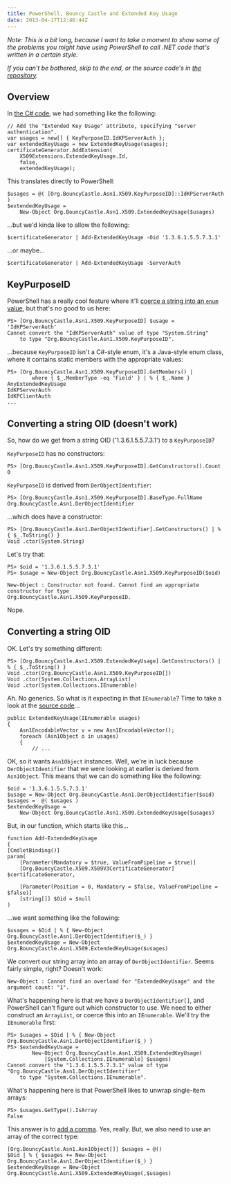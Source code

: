 ```yaml
---
title: PowerShell, Bouncy Castle and Extended Key Usage
date: 2013-04-17T12:46:44Z
---
```

*Note: This is a bit long, because I want to take a moment to show some of the problems you might have using PowerShell to call .NET code that's written in a certain style.*

*If you can't be bothered, skip to the end, or the source code's in [the repository](https://github.com/rlipscombe/PSBouncyCastle).*

Overview
--

In [the C# code](http://blog.differentpla.net/b/2013/21/23/bouncy-castle---extended-key-usage), we had something like the following:

    // Add the "Extended Key Usage" attribute, specifying "server authentication".
	var usages = new[] { KeyPurposeID.IdKPServerAuth };
	var extendedKeyUsage = new ExtendedKeyUsage(usages);
	certificateGenerator.AddExtension(
	    X509Extensions.ExtendedKeyUsage.Id,
	    false,
	    extendedKeyUsage);

This translates directly to PowerShell:

	$usages = @( [Org.BouncyCastle.Asn1.X509.KeyPurposeID]::IdKPServerAuth )
	$extendedKeyUsage =
		New-Object Org.BouncyCastle.Asn1.X509.ExtendedKeyUsage($usages)

...but we'd kinda like to allow the following:

	$certificateGenerator | Add-ExtendedKeyUsage -Oid '1.3.6.1.5.5.7.3.1'

...or maybe...

	$certificateGenerator | Add-ExtendedKeyUsage -ServerAuth

KeyPurposeID
--

PowerShell has a really cool feature where it'll [coerce a string into an `enum` value](http://blog.differentpla.net/b/2013/31/17/powershell-and-enums), but that's no good to us here:

	PS> [Org.BouncyCastle.Asn1.X509.KeyPurposeID] $usage = 'IdKPServerAuth'
	Cannot convert the "IdKPServerAuth" value of type "System.String"
		to type "Org.BouncyCastle.Asn1.X509.KeyPurposeID".

...because `KeyPurposeID` isn't a C#-style enum, it's a Java-style enum class, where it contains static members with the appropriate values:

	PS> [Org.BouncyCastle.Asn1.X509.KeyPurposeID].GetMembers() |
			where { $_.MemberType -eq 'Field' } | % { $_.Name }
	AnyExtendedKeyUsage
	IdKPServerAuth
	IdKPClientAuth
	...

Converting a string OID (doesn't work)
--

So, how do we get from a string OID ('1.3.6.1.5.5.7.3.1') to a `KeyPurposeID`?

`KeyPurposeID` has no constructors:

	PS> [Org.BouncyCastle.Asn1.X509.KeyPurposeID].GetConstructors().Count
	0

`KeyPurposeID` is derived from `DerObjectIdentifier`:

	PS> [Org.BouncyCastle.Asn1.X509.KeyPurposeID].BaseType.FullName
	Org.BouncyCastle.Asn1.DerObjectIdentifier

...which does have a constructor:

	PS> [Org.BouncyCastle.Asn1.DerObjectIdentifier].GetConstructors() | % { $_.ToString() }
	Void .ctor(System.String)

Let's try that:

	PS> $oid = '1.3.6.1.5.5.7.3.1'
	PS> $usage = New-Object Org.BouncyCastle.Asn1.X509.KeyPurposeID($oid)

	New-Object : Constructor not found. Cannot find an appropriate constructor for type
	Org.BouncyCastle.Asn1.X509.KeyPurposeID.

Nope.

Converting a string OID
--

OK. Let's try something different:

	PS> [Org.BouncyCastle.Asn1.X509.ExtendedKeyUsage].GetConstructors() | % { $_.ToString() }
	Void .ctor(Org.BouncyCastle.Asn1.X509.KeyPurposeID[])
	Void .ctor(System.Collections.ArrayList)
	Void .ctor(System.Collections.IEnumerable)

Ah. No generics. So what is it expecting in that `IEnumerable`? Time to take a look at the [source code](http://www.bouncycastle.org/viewcvs/viewcvs.cgi/csharp/crypto/src/asn1/x509/ExtendedKeyUsage.cs?revision=1.22&view=markup)...

	public ExtendedKeyUsage(IEnumerable usages)
	{
		Asn1EncodableVector v = new Asn1EncodableVector();
		foreach (Asn1Object o in usages)
		{
			// ...

OK, so it wants `Asn1Object` instances. Well, we're in luck because `DerObjectIdentifier` that we were looking at earlier is derived from `Asn1Object`. This means that we can do something like the following:

	$oid = '1.3.6.1.5.5.7.3.1'
	$usage = New-Object Org.BouncyCastle.Asn1.DerObjectIdentifier($oid)
	$usages =  @( $usages )
	$extendedKeyUsage =
		New-Object Org.BouncyCastle.Asn1.X509.ExtendedKeyUsage($usages)

But, in our function, which starts like this...

	function Add-ExtendedKeyUsage
	{
	[CmdletBinding()]
	param(
	    [Parameter(Mandatory = $true, ValueFromPipeline = $true)]
	    [Org.BouncyCastle.X509.X509V3CertificateGenerator] $certificateGenerator,
	
	    [Parameter(Position = 0, Mandatory = $false, ValueFromPipeline = $false)]
	    [string[]] $Oid = $null
	)
	
...we want something like the following:

    $usages = $Oid | % { New-Object Org.BouncyCastle.Asn1.DerObjectIdentifier($_) }
    $extendedKeyUsage = New-Object Org.BouncyCastle.Asn1.X509.ExtendedKeyUsage($usages)

We convert our string array into an array of `DerObjectIdentifier`. Seems fairly simple, right? Doesn't work:

	New-Object : Cannot find an overload for "ExtendedKeyUsage" and the argument count: "1".

What's happening here is that we have a `DerObjectIdentifier[]`, and PowerShell can't figure out which constructor to use. We need to either construct an `ArrayList`, or coerce this into an `IEnumerable`. We'll try the `IEnumerable` first:

	PS> $usages = $Oid | % { New-Object Org.BouncyCastle.Asn1.DerObjectIdentifier($_) }
	PS> $extendedKeyUsage =
			New-Object Org.BouncyCastle.Asn1.X509.ExtendedKeyUsage(
				[System.Collections.IEnumerable] $usages)
	Cannot convert the "1.3.6.1.5.5.7.3.1" value of type "Org.BouncyCastle.Asn1.DerObjectIdentifier"
		to type "System.Collections.IEnumerable".

What's happening here is that PowerShell likes to unwrap single-item arrays:

	PS> $usages.GetType().IsArray
	False

This answer is to [add a comma](http://stackoverflow.com/q/9130045/8446). Yes, really. But, we also need to use an array of the correct type:

    [Org.BouncyCastle.Asn1.Asn1Object[]] $usages = @()
    $Oid | % { $usages += New-Object Org.BouncyCastle.Asn1.DerObjectIdentifier($_) }
    $extendedKeyUsage = New-Object Org.BouncyCastle.Asn1.X509.ExtendedKeyUsage(,$usages)

